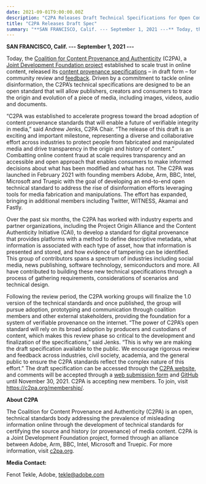 ```yaml
---
date: 2021-09-01T9:00:00.00Z
description: "C2PA Releases Draft Technical Specifications for Open Comment and Review"
title: "C2PA Releases Draft Spec"
summary: "**SAN FRANCISCO, Calif. --- September 1, 2021 ---** Today, the Coalition for Content Provenance and Authenticity (C2PA), a Joint Development Foundation project established to scale trust in online content, released its content provenance specifications – in draft form – for community review and feedback."
---
```


**SAN FRANCISCO, Calif. --- September 1, 2021 ---**

Today, the [Coalition for Content Provenance and Authenticity](https://c2pa.org/) (C2PA), a [Joint Development Foundation project](https://www.jointdevelopment.org/) established to scale trust in online content, released its [content provenance specifications]( https://c2pa.org/public-draft/) – in draft form – for community review and [feedback]( https://docs.google.com/forms/d/e/1FAIpQLSevOsvZKHIc_4Dljk7IkoW37mcuItUEV3I6hoUZhR2suxRVPg/viewform). Driven by a commitment to tackle online disinformation, the C2PA’s technical specifications are designed to be an open standard that will allow publishers, creators and consumers to trace the origin and evolution of a piece of media, including images, videos, audio and documents. 

“C2PA was established to accelerate progress toward the broad adoption of content provenance standards that will enable a future of verifiable integrity in media,” said Andrew Jenks, C2PA Chair. “The release of this draft is an exciting and important milestone, representing a diverse and collaborative effort across industries to protect people from fabricated and manipulated media and drive transparency in the origin and history of content.”
Combatting online content fraud at scale requires transparency and an accessible and open approach that enables consumers to make informed decisions about what has been modified and what has not. The C2PA was launched in February 2021 with founding members Adobe, Arm, BBC, Intel, Microsoft and Truepic with the goal of developing an end-to-end open technical standard to address the rise of disinformation efforts leveraging tools for media fabrication and manipulations. The effort has expanded, bringing in additional members including Twitter, WITNESS, Akamai and Fastly. 

Over the past six months, the C2PA has worked with industry experts and partner organizations, including the Project Origin Alliance and the Content Authenticity Initiative (CAI), to develop a standard for digital provenance that provides platforms with a method to define descriptive metadata, what information is associated with each type of asset, how that information is presented and stored, and how evidence of tampering can be identified. This group of contributors spans a spectrum of industries including social media, news publishing, software technology, semiconductors and more. All have contributed to building these new technical specifications through a process of gathering requirements, considerations of scenarios and technical design.

Following the review period, the C2PA working groups will finalize the 1.0 version of the technical standards and once published, the group will pursue adoption, prototyping and communication through coalition members and other external stakeholders, providing the foundation for a system of verifiable provenance on the internet.
“The power of C2PA’s open standard will rely on its broad adoption by producers and custodians of content, which makes this review phase so critical to the development and finalization of the specifications,” said Jenks. “This is why we are making the draft specification available to the public. We encourage rigorous review and feedback across industries, civil society, academia, and the general public to ensure the C2PA standards reflect the complex nature of this effort.”
The draft specification can be accessed through the [C2PA website](https://c2pa.org/public-draft/), and comments will be accepted through a [web submission form]( https://docs.google.com/forms/d/e/1FAIpQLSevOsvZKHIc_4Dljk7IkoW37mcuItUEV3I6hoUZhR2suxRVPg/viewform) and [GitHub]( https://github.com/c2pa-org/public-draft) until November 30, 2021. 
C2PA is accepting new members. To join, visit https://c2pa.org/membership/. 

**About C2PA** 

The Coalition for Content Provenance and Authenticity (C2PA) is an open, technical standards body addressing the prevalence of misleading information online through the development of technical standards for certifying the source and history (or provenance) of media content. C2PA is a Joint Development Foundation project, formed through an alliance between Adobe, Arm, BBC, Intel, Microsoft and Truepic. For more information, visit [c2pa.org](https://c2pa.org). 


**Media Contact:**

Fenot Tekle, Adobe, [tekle@adobe.com](mailto:tekle@adobe.com)  
